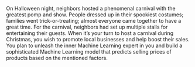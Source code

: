 On Halloween night, neighbors hosted a phenomenal carnival with the greatest pomp and show. People dressed up in their spookiest costumes; families went trick-or-treating; almost everyone came together to have a great time. For the carnival, neighbors had set up multiple stalls for entertaining their guests. When it’s your turn to host a carnival during Christmas, you wish to promote local businesses and help boost their sales. You plan to unleash the inner Machine Learning expert in you and build a sophisticated Machine Learning model that predicts selling prices of products based on the mentioned factors.
